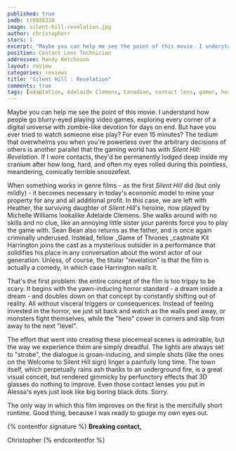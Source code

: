 ```yaml
---
published: true
imdb: tt0938330
image: silent-hill-revelation.jpg
author: christopherr 
stars: 1
excerpt: "Maybe you can help me see the point of this movie. I understand how people go blurry-eyed playing video games, exploring every corner of a digital universe with zombie-like devotion for days on end. But have you ever tried to watch someone else play? For even 15 minutes? The tedium that overwhelms you when you&rsquo;re powerless over the arbitrary decisions of others is another parallel that the gaming world has with <em>Silent Hill: Revelation</em>. If I wore contacts, they&rsquo;d be permanently lodged deep inside my cranium after how long, hard, and often my eyes rolled during this pointless, meandering, comically terrible snoozefest."
position: Contact Lens Technician
addressee: Mandy Ketcheson
layout: review
categories: reviews
title: "Silent Hill : Revelation"
comments: true
tags: [adaptation, Adelaide Clemens, Canadian, contact lens, gamer, horro, Kit Harrington, Sean Bean, Sequel, SIlent Hill, Uncategorized, video game]
---
```

Maybe you can help me see the point of this movie. I understand how people go blurry-eyed playing video games, exploring every corner of a digital universe with zombie-like devotion for days on end. But have you ever tried to watch someone else play? For even 15 minutes? The tedium that overwhelms you when you're powerless over the arbitrary decisions of others is another parallel that the gaming world has with _Silent Hill: Revelation_. If I wore contacts, they'd be permanently lodged deep inside my cranium after how long, hard, and often my eyes rolled during this pointless, meandering, comically terrible snoozefest.

When something works in genre films - as the first _Silent Hill_ did (but only mildly) - it becomes necessary in today's economic model to mine your property for any and all additional profit. In this case, we are left with Heather, the surviving daughter of _Silent Hill_'s heroine, now played by Michelle Williams lookalike Adelaide Clemens. She walks around with no skills and no clue, like an annoying little sister your parents force you to play the game with. Sean Bean also returns as the father, and is once again criminally underused. Instead, fellow _Game of Thrones _castmate Kit Harrington joins the cast as a mysterious outsider in a performance that solidifies his place in any conversation about the worst actor of our generation. Unless, of course, the titular "revelation" is that the film is actually a comedy, in which case Harrington nails it.

That's the first problem: the entire concept of the film is too trippy to be scary. It begins with the yawn-inducing horror standard - a dream inside a dream - and doubles down on that concept by constantly shifting out of reality. All without visceral triggers or consequences. Instead of feeling invested in the horror, we just sit back and watch as the walls peel away, or monsters fight themselves, while the "hero" cower in corners and slip from away to the next "level".

The effort that went into creating these piecemeal scenes is admirable, but the way we experience them are simply dreadful. The lights are always set to "strobe", the dialogue is groan-inducing, and simple shots (like the ones on the Welcome to Silent Hill sign) linger a painfully long time. The town itself, which perpetually rains ash thanks to an underground fire, is a great visual conceit, but rendered gimmicky by perfunctory effects that 3D glasses do nothing to improve.  Even those contact lenses you put in Alessa's eyes just look like big boring black dots. Sorry.

The only way in which this film improves on the first is the mercifully short runtime. Good thing, because I was ready to gouge my own eyes out.

{% contentfor signature %}
**Breaking contact,**

Christopher
{% endcontentfor %}
